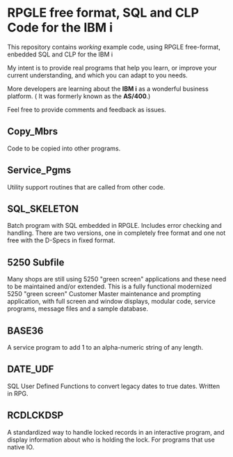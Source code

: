 # RPGLE free format, SQL and CLP Code for the IBM i

This repository contains *working* example code, using RPGLE free-format, enbedded SQL and CLP for the IBM i

My intent is to provide real programs that help you learn, or improve your current understanding, and which you can adapt to you needs.

More developers are learning about the **IBM i** as a wonderful business platform. ( It was formerly known as the **AS/400**.)

Feel free to provide comments and feedback as issues.

## Copy_Mbrs

Code to be copied into other programs.

## Service_Pgms

Utility support routines that are called from other code.

## SQL_SKELETON

Batch program with SQL embedded in RPGLE. Includes error checking and handling.  There are two versions, one in completely free format and one not free with the D-Specs in fixed format.

## 5250 Subfile

Many shops are still using 5250 "green screen" applications and these need to be maintained and/or extended. This is a fully functional modernized 5250 "green screen" Customer Master maintenance and prompting application, with full screen and window displays, modular code, service programs, message files and a sample database.

## BASE36

A service program to add 1 to an alpha-numeric string of any length.

## DATE_UDF

SQL User Defined Functions to convert legacy dates to true dates.  Written in RPG.

## RCDLCKDSP

A standardized way to handle locked records in an interactive program, and display information about who is holding the lock.  For programs that use native IO.
